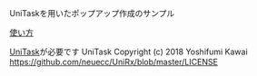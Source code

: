 UniTaskを用いたポップアップ作成のサンプル

[使い方](https://tetsujp84.hatenablog.com/entry/2019/12/10/225207)

[UniTask](https://github.com/Cysharp/UniTask)が必要です
UniTask Copyright (c) 2018 Yoshifumi Kawai https://github.com/neuecc/UniRx/blob/master/LICENSE